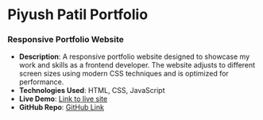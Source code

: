 # Piyush Patil Portfolio

###  **Responsive Portfolio Website**
   - **Description**: A responsive portfolio website designed to showcase my work and skills as a frontend developer. The website adjusts to different screen sizes using modern CSS techniques and is optimized for performance.
   - **Technologies Used**: HTML, CSS, JavaScript
   - **Live Demo**: [Link to live site](https://piyushpatil.github.io/Piyush-Patil-Portfolio/ )
   - **GitHub Repo**: [GitHub Link](https://github.com/piyushpatil/Piyush-Patil-Portfolio/)
